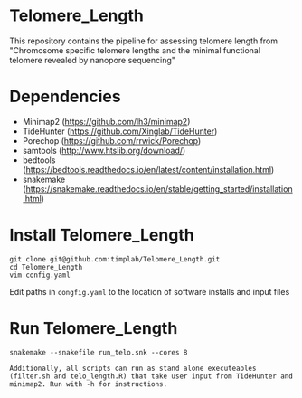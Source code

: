 # Telomere_Length
This repository contains the pipeline for assessing telomere length from "Chromosome specific telomere lengths and the minimal functional telomere revealed by nanopore sequencing"

# Dependencies 
- Minimap2 (https://github.com/lh3/minimap2)
- TideHunter (https://github.com/Xinglab/TideHunter)
- Porechop (https://github.com/rrwick/Porechop)
- samtools (http://www.htslib.org/download/)
- bedtools (https://bedtools.readthedocs.io/en/latest/content/installation.html)
- snakemake (https://snakemake.readthedocs.io/en/stable/getting_started/installation.html)

# Install Telomere_Length
```
git clone git@github.com:timplab/Telomere_Length.git
cd Telomere_Length
vim config.yaml
```
Edit paths in `congfig.yaml` to the location of software installs and input files 

# Run Telomere_Length

```
snakemake --snakefile run_telo.snk --cores 8

Additionally, all scripts can run as stand alone executeables (filter.sh and telo_length.R) that take user input from TideHunter and minimap2. Run with -h for instructions.

```
